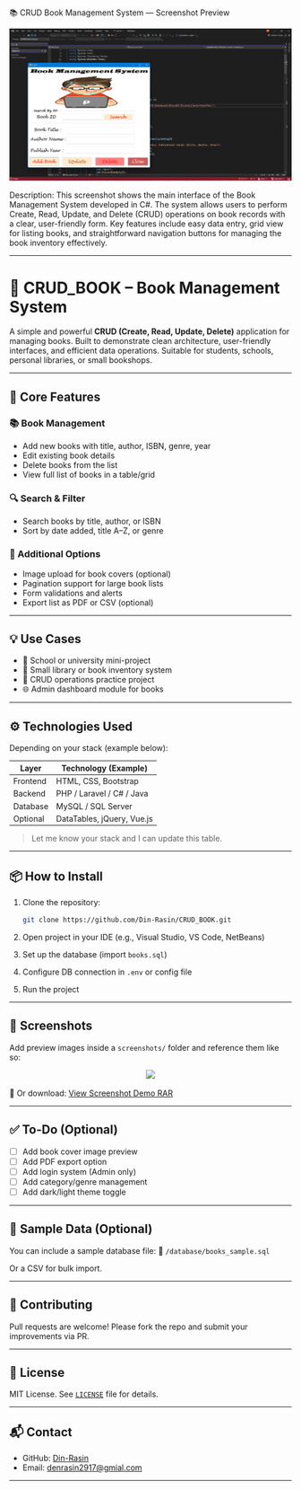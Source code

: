 📚 CRUD Book Management System — Screenshot Preview
<p align="center"> <img src="https://github.com/Din-Rasin/CRUD_BOOK-Book-Management-System-C_Sharp/blob/main/Screenshot%202025-06-28%20163033.png?raw=true" width="600" alt="CRUD Book Management System Screenshot" /> </p>
Description:
This screenshot shows the main interface of the Book Management System developed in C#. The system allows users to perform Create, Read, Update, and Delete (CRUD) operations on book records with a clear, user-friendly form. Key features include easy data entry, grid view for listing books, and straightforward navigation buttons for managing the book inventory effectively.

---

# 📘 CRUD\_BOOK – Book Management System

A simple and powerful **CRUD (Create, Read, Update, Delete)** application for managing books. Built to demonstrate clean architecture, user-friendly interfaces, and efficient data operations. Suitable for students, schools, personal libraries, or small bookshops.

---

## 🧰 Core Features

### 📚 Book Management

* Add new books with title, author, ISBN, genre, year
* Edit existing book details
* Delete books from the list
* View full list of books in a table/grid

### 🔍 Search & Filter

* Search books by title, author, or ISBN
* Sort by date added, title A–Z, or genre

### 🧠 Additional Options

* Image upload for book covers (optional)
* Pagination support for large book lists
* Form validations and alerts
* Export list as PDF or CSV (optional)

---

## 💡 Use Cases

* 🏫 School or university mini-project
* 📘 Small library or book inventory system
* 💼 CRUD operations practice project
* 🌐 Admin dashboard module for books

---

## ⚙️ Technologies Used

Depending on your stack (example below):

| Layer    | Technology (Example)       |
| -------- | -------------------------- |
| Frontend | HTML, CSS, Bootstrap       |
| Backend  | PHP / Laravel / C# / Java  |
| Database | MySQL / SQL Server         |
| Optional | DataTables, jQuery, Vue.js |

> Let me know your stack and I can update this table.

---

## 📦 How to Install

1. Clone the repository:

   ```bash
   git clone https://github.com/Din-Rasin/CRUD_BOOK.git
   ```
2. Open project in your IDE (e.g., Visual Studio, VS Code, NetBeans)
3. Set up the database (import `books.sql`)
4. Configure DB connection in `.env` or config file
5. Run the project

---

## 📸 Screenshots

Add preview images inside a `screenshots/` folder and reference them like so:

<p align="center">
  <img src="screenshots/book-list.png" width="600">
</p>

📁 Or download: [View Screenshot Demo RAR](https://github.com/your-repo/screenshots.rar)

---

## ✅ To-Do (Optional)

* [ ] Add book cover image preview
* [ ] Add PDF export option
* [ ] Add login system (Admin only)
* [ ] Add category/genre management
* [ ] Add dark/light theme toggle

---

## 🧪 Sample Data (Optional)

You can include a sample database file:
📁 `/database/books_sample.sql`

Or a CSV for bulk import.

---

## 🤝 Contributing

Pull requests are welcome!
Please fork the repo and submit your improvements via PR.

---

## 📄 License

MIT License. See [`LICENSE`](LICENSE) file for details.

---

## 📬 Contact

* GitHub: [Din-Rasin](https://github.com/Din-Rasin)
* Email: denrasin2917@gmial.com

---

